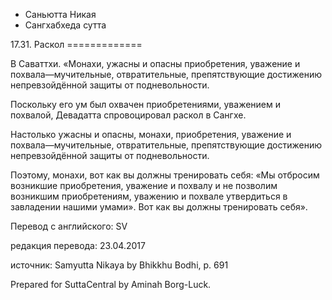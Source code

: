 









* Саньютта Никая
* Сангхабхеда сутта


17\.31\. Раскол
\=\=\=\=\=\=\=\=\=\=\=\=\=



В Саваттхи\. «Монахи, ужасны и опасны приобретения, уважение и похвала—мучительные, отвратительные, препятствующие достижению непревзойдённой защиты от подневольности\.


Поскольку его ум был охвачен приобретениями, уважением и похвалой, Девадатта спровоцировал раскол в Сангхе\.


Настолько ужасны и опасны, монахи, приобретения, уважение и похвала—мучительные, отвратительные, препятствующие достижению непревзойдённой защиты от подневольности\.


Поэтому, монахи, вот как вы должны тренировать себя: «Мы отбросим возникшие приобретения, уважение и похвалу и не позволим возникшим приобретениям, уважению и похвале утвердиться в завладении нашими умами»\. Вот как вы должны тренировать себя»\.



Перевод с английского: SV


редакция перевода: 23\.04\.2017


источник: Samyutta Nikaya by Bhikkhu Bodhi, p\. 691


Prepared for SuttaCentral by Aminah Borg\-Luck\.






